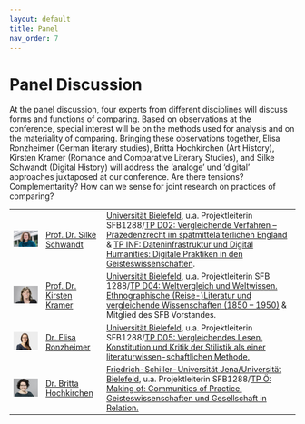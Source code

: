 ```yaml
---
layout: default
title: Panel
nav_order: 7
---
```


# Panel Discussion

At the panel discussion, four experts from different disciplines will discuss forms and functions of comparing. Based on observations at the conference, special interest will be on the methods used for analysis and on the materiality of comparing. Bringing these observations together, Elisa Ronzheimer (German literary studies), Britta Hochkirchen (Art History), Kirsten Kramer (Romance and Comparative Literary Studies), and Silke Schwandt (Digital History) will address the ‘analoge’ und ‘digital’ approaches juxtaposed at our conference. Are there tensions? Complementarity? How can we sense for joint research on practices of comparing?

|  |  |  |
|-----|-------|--------------|
| <img src="/images/ppl/silkeSchwandt.jpg" width="350"> | [Prof. Dr. Silke Schwandt](https://digital-history.uni-bielefeld.de/silke-schwandt/) | [Universität Bielefeld](https://uni-bielefeld.de), u.a. Projektleiterin SFB1288/[TP D02: Vergleichende Verfahren – Präzedenzrecht im spätmittelalterlichen England](https://www.uni-bielefeld.de/sfb/sfb1288/projektbereiche/d02/) & [TP INF: Dateninfrastruktur und Digital Humanities: Digitale Praktiken in den Geisteswissenschaften](https://www.uni-bielefeld.de/sfb/sfb1288/projektbereiche/inf/). |
| <img src="/images/ppl/kirstenKramer.jpg" width="350">  | [Prof. Dr. Kirsten Kramer](https://www.uni-bielefeld.de/fakultaeten/linguistik-literaturwissenschaft/personen/kirsten-kramer/) | [Universität Bielefeld](https://uni-bielefeld.de), u.a. Projektleiterin SFB 1288/[TP D04: Weltvergleich und Weltwissen. Ethnographische (Reise-)Literatur und vergleichende Wissenschaften (1850 – 1950)](https://www.uni-bielefeld.de/sfb/sfb1288/projektbereiche/d04/) & Mitglied des SFB Vorstandes. |
| <img src="/images/ppl/elizaRonzheimer.jpg" width="350">  | [Dr. Elisa Ronzheimer](https://ekvv.uni-bielefeld.de/pers_publ/publ/PersonDetail.jsp?personId=141525834) | [Universität Bielefeld](https://uni-bielefeld.de), u.a. Projektleiterin SFB1288/[TP D05: Vergleichendes Lesen. Konstitution und Kritik der Stilistik als einer literaturwissen-schaftlichen Methode.](https://www.uni-bielefeld.de/sfb/sfb1288/projektbereiche/d05/) |
| <img src="/images/ppl/brittaHochkirchen.jpg" width="350">  | [Dr. Britta Hochkirchen](http://wwwhomes.uni-bielefeld.de/bhochkirchen/) | [Friedrich-Schiller-Universität Jena/Universität Bielefeld](https://uni-bielefeld.de), u.a. Projektleiterin SFB1288/[TP Ö: Making of: Communities of Practice. Geisteswissenschaften und Gesellschaft in Relation.](https://www.uni-bielefeld.de/sfb/sfb1288/projektbereiche/o/) |
